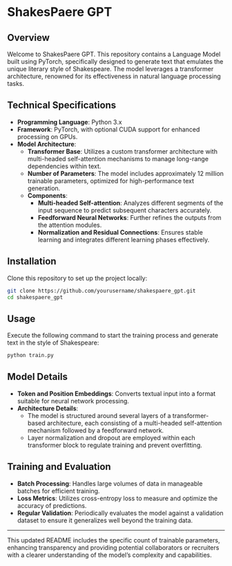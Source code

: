 # ShakesPaere GPT

## Overview

Welcome to ShakesPaere GPT. This repository contains a Language Model built using PyTorch, specifically designed to generate text that emulates the unique literary style of Shakespeare. The model leverages a transformer architecture, renowned for its effectiveness in natural language processing tasks.

## Technical Specifications

- **Programming Language**: Python 3.x
- **Framework**: PyTorch, with optional CUDA support for enhanced processing on GPUs.
- **Model Architecture**:
  - **Transformer Base**: Utilizes a custom transformer architecture with multi-headed self-attention mechanisms to manage long-range dependencies within text.
  - **Number of Parameters**: The model includes approximately 12 million trainable parameters, optimized for high-performance text generation.
  - **Components**:
    - **Multi-headed Self-attention**: Analyzes different segments of the input sequence to predict subsequent characters accurately.
    - **Feedforward Neural Networks**: Further refines the outputs from the attention modules.
    - **Normalization and Residual Connections**: Ensures stable learning and integrates different learning phases effectively.

## Installation

Clone this repository to set up the project locally:

```bash
git clone https://github.com/yourusername/shakespaere_gpt.git
cd shakespaere_gpt
```

## Usage

Execute the following command to start the training process and generate text in the style of Shakespeare:

```bash
python train.py
```

## Model Details

- **Token and Position Embeddings**: Converts textual input into a format suitable for neural network processing.
- **Architecture Details**:
  - The model is structured around several layers of a transformer-based architecture, each consisting of a multi-headed self-attention mechanism followed by a feedforward network.
  - Layer normalization and dropout are employed within each transformer block to regulate training and prevent overfitting.

## Training and Evaluation

- **Batch Processing**: Handles large volumes of data in manageable batches for efficient training.
- **Loss Metrics**: Utilizes cross-entropy loss to measure and optimize the accuracy of predictions.
- **Regular Validation**: Periodically evaluates the model against a validation dataset to ensure it generalizes well beyond the training data.

---

This updated README includes the specific count of trainable parameters, enhancing transparency and providing potential collaborators or recruiters with a clearer understanding of the model’s complexity and capabilities.
